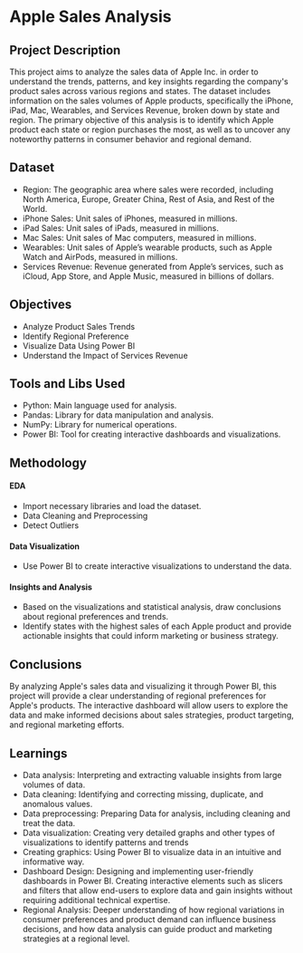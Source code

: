 # Apple Sales Analysis

## Project Description
This project aims to analyze the sales data of Apple Inc. in order to understand the trends, patterns, and key insights regarding the company's product sales across various regions and states. The dataset includes information on the sales volumes of Apple products, specifically the iPhone, iPad, Mac, Wearables, and Services Revenue, broken down by state and region. The primary objective of this analysis is to identify which Apple product each state or region purchases the most, as well as to uncover any noteworthy patterns in consumer behavior and regional demand.

## Dataset
- Region: The geographic area where sales were recorded, including North America, Europe, Greater China, Rest of Asia, and Rest of the World.
- iPhone Sales: Unit sales of iPhones, measured in millions.
- iPad Sales: Unit sales of iPads, measured in millions.
- Mac Sales: Unit sales of Mac computers, measured in millions.
- Wearables: Unit sales of Apple’s wearable products, such as Apple Watch and AirPods, measured in millions.
- Services Revenue: Revenue generated from Apple’s services, such as iCloud, App Store, and Apple Music, measured in billions of dollars.

## Objectives
- Analyze Product Sales Trends
- Identify Regional Preference
- Visualize Data Using Power BI
- Understand the Impact of Services Revenue

## Tools and Libs Used
- Python: Main language used for analysis.
- Pandas: Library for data manipulation and analysis.
- NumPy: Library for numerical operations.
- Power BI: Tool for creating interactive dashboards and visualizations.

## Methodology
#### EDA
- Import necessary libraries and load the dataset.
- Data Cleaning and Preprocessing
- Detect Outliers
#### Data Visualization
- Use Power BI to create interactive visualizations to understand the data.
#### Insights and Analysis
- Based on the visualizations and statistical analysis, draw conclusions about regional preferences and trends.
- Identify states with the highest sales of each Apple product and provide actionable insights that could inform marketing or business strategy.

## Conclusions
By analyzing Apple's sales data and visualizing it through Power BI, this project will provide a clear understanding of regional preferences for Apple's products. The interactive dashboard will allow users to explore the data and make informed decisions about sales strategies, product targeting, and regional marketing efforts.

## Learnings
- Data analysis: Interpreting and extracting valuable insights from large volumes of data.
- Data cleaning: Identifying and correcting missing, duplicate, and anomalous values.
- Data preprocessing: Preparing Data for analysis, including cleaning and treat the data.
- Data visualization: Creating very detailed graphs and other types of visualizations to identify patterns and trends
- Creating graphics: Using Power BI to visualize data in an intuitive and informative way.
- Dashboard Design: Designing and implementing user-friendly dashboards in Power BI. Creating interactive elements such as slicers and filters that allow end-users to explore data and gain insights without requiring additional technical expertise.
- Regional Analysis: Deeper understanding of how regional variations in consumer preferences and product demand can influence business decisions, and how data analysis can guide product and marketing strategies at a regional level.